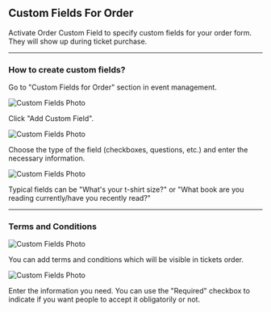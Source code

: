 ## Custom Fields For Order

Activate Order Custom Field to specify custom fields for your order form. They will show up during ticket purchase.

---

### How to create custom fields?

Go to "Custom Fields for Order" section in event management.

![Custom Fields Photo](/images/orders3.svg)

Click "Add Custom Field".

![Custom Fields Photo](/images/orders5.svg)

Choose the type of the field (checkboxes, questions, etc.) and enter the necessary information.

![Custom Fields Photo](/images/orders2.svg)

Typical fields can be "What's your t-shirt size?" or "What book are you reading currently/have you recently read?"

---

### Terms and Conditions

![Custom Fields Photo](/images/orders6.svg)

You can add terms and conditions which will be visible in tickets order.

![Custom Fields Photo](/images/orders4.svg)

Enter the information you need. You can use the "Required" checkbox to indicate if you want people to accept it obligatorily or not.
